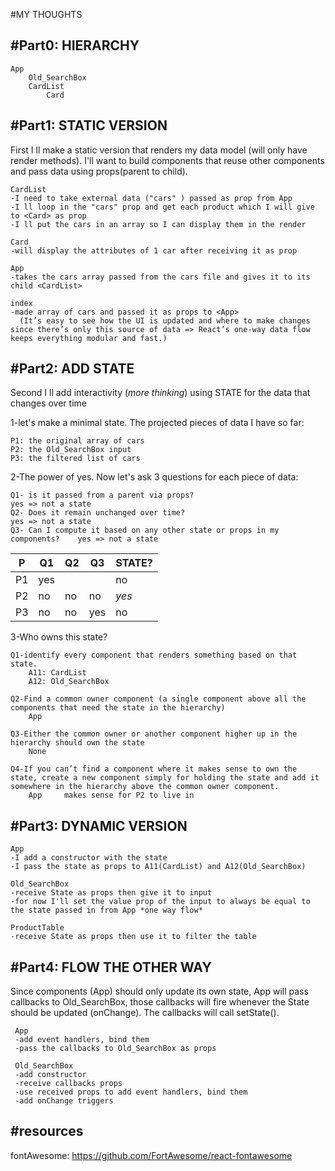 #MY THOUGHTS

#Part0: HIERARCHY
-----------------
    App
        Old_SearchBox     
        CardList    
            Card 
            
#Part1: STATIC VERSION
----------------------
First I ll make a static version that renders my data model (will only have render methods).
I'll want to build components that reuse other components and pass data using props(parent to child). 

    CardList
    -I need to take external data ("cars" ) passed as prop from App
    -I ll loop in the "cars" prop and get each product which I will give to <Card> as prop
    -I ll put the cars in an array so I can display them in the render
    
    Card
    -will display the attributes of 1 car after receiving it as prop
    
    App
    -takes the cars array passed from the cars file and gives it to its child <CardList>
    
    index
    -made array of cars and passed it as props to <App>
      (It’s easy to see how the UI is updated and where to make changes since there’s only this source of data => React’s one-way data flow keeps everything modular and fast.)

#Part2: ADD STATE
-----------------
Second I ll add interactivity (*more thinking*) using STATE for the data that changes over time

1-let's make a minimal state. The projected pieces of data I have so far:
        
    P1: the original array of cars
    P2: the Old_SearchBox input
    P3: the filtered list of cars
        
2-The power of yes. Now let's ask 3 questions for each piece of data:

    Q1- is it passed from a parent via props?                                   yes => not a state
    Q2- Does it remain unchanged over time?                                     yes => not a state
    Q3- Can I compute it based on any other state or props in my components?    yes => not a state
    
| P | Q1 | Q2 | Q3 | STATE? |
|---|----|----|----|----|
| P1 | yes |  |  | no |
| P2 | no | no | no | *yes* |
| P3 | no | no | yes | no |      
 
3-Who owns this state?
 
    Q1-identify every component that renders something based on that state.
        A11: CardList
        A12: Old_SearchBox
        
    Q2-Find a common owner component (a single component above all the components that need the state in the hierarchy)
        App
        
    Q3-Either the common owner or another component higher up in the hierarchy should own the state
        None
        
    Q4-If you can’t find a component where it makes sense to own the state, create a new component simply for holding the state and add it somewhere in the hierarchy above the common owner component.
        App     makes sense for P2 to live in        
        
#Part3: DYNAMIC VERSION      
------------------------
    App
    -I add a constructor with the state
    -I pass the state as props to A11(CardList) and A12(Old_SearchBox)
    
    Old_SearchBox
    -receive State as props then give it to input
    -for now I'll set the value prop of the input to always be equal to the state passed in from App *one way flow*
    
    ProductTable
    -receive State as props then use it to filter the table
    
#Part4: FLOW THE OTHER WAY      
 --------------------------
Since components (App) should only update its own state, App will pass callbacks to Old_SearchBox, those callbacks will fire whenever the State should be updated (onChange). The callbacks will call setState().
 
     App
     -add event handlers, bind them
     -pass the callbacks to Old_SearchBox as props
     
     Old_SearchBox
     -add constructor
     -receive callbacks props
     -use received props to add event handlers, bind them
     -add onChange triggers
     
#resources
----------
fontAwesome: https://github.com/FortAwesome/react-fontawesome